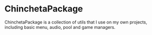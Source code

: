 # ChinchetaPackage
ChinchetaPackage is a collection of utils that I use on my own projects, including basic menu, audio, pool and game managers.

